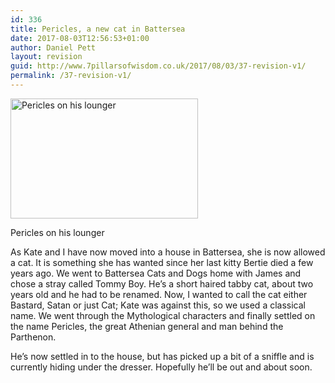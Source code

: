 ```yaml
---
id: 336
title: Pericles, a new cat in Battersea
date: 2017-08-03T12:56:53+01:00
author: Daniel Pett
layout: revision
guid: http://www.7pillarsofwisdom.co.uk/2017/08/03/37-revision-v1/
permalink: /37-revision-v1/
---
```

<div id="attachment_46" style="width: 310px" class="wp-caption alignleft">
  <a href="http://35.176.43.170/wp-content/uploads/2008/08/img_0088.jpg" data-rel="lightbox-gallery-J6gvnlTD" data-rl_title="" data-rl_caption="" title=""><img aria-describedby="caption-attachment-46" class="size-medium wp-image-46" title="Pericles on his lounger" src="http://35.176.43.170/wp-content/uploads/2008/08/img_0088-300x192.jpg" alt="Pericles on his lounger" width="300" height="192" /></a>
  
  <p id="caption-attachment-46" class="wp-caption-text">
    Pericles on his lounger
  </p>
</div>

As Kate and I have now moved into a house in Battersea, she is now allowed a cat. It is something she has wanted since her last kitty Bertie died a few years ago. We went to Battersea Cats and Dogs home with James and chose a stray called Tommy Boy. He&#8217;s a short haired tabby cat, about two years old and he had to be renamed. Now, I wanted to call the cat either Bastard, Satan or just Cat; Kate was against this, so we used a classical name. We went through the Mythological characters and finally settled on the name Pericles, the great Athenian general and man behind the Parthenon.

He&#8217;s now settled in to the house, but has picked up a bit of a sniffle and is currently hiding under the dresser. Hopefully he&#8217;ll be out and about soon.